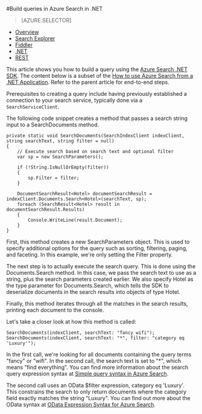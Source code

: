 <properties
	pageTitle="Build queries in Azure Search in .NET | Microsoft Azure | Hosted cloud search service"
	description="Build a search query in Azure search and use search parameters to filter, sort, and facet search results using the .NET library or SDK."
	services="search"
	documentationCenter=""
	authors="HeidiSteen"
	manager="mblythe"
	editor=""
    tags="azure-portal"/>

<tags
	ms.service="search"
	ms.devlang="dotnet"
	ms.workload="search"
	ms.topic="get-started-article"
	ms.tgt_pltfrm="na"
	ms.date="11/10/2015"
	ms.author="heidist"/>

#Build queries in Azure Search in .NET
> [AZURE.SELECTOR]
- [Overview](search-query-overview.md)
- [Search Explorer](search-explorer.md)
- [Fiddler](search-fiddler.md)
- [.NET](search-query-dotnet.md)
- [REST](search-query-rest-api.md)

This article shows you how to build a query using the [Azure Search .NET SDK](https://msdn.microsoft.com/library/azure/dn951165.aspx). The content below is a subset of the [How to use Azure Search from a .NET Application](search-howto-dotnet-sdk.md). Refer to the parent article for end-to-end steps.

Prerequisites to creating a query include having previously established a connection to your search service, typically done via a `SearchServiceClient`.

The following code snippet creates a method that passes a search string input to a SearchDocuments method.

	private static void SearchDocuments(SearchIndexClient indexClient, string searchText, string filter = null)
	{
		// Execute search based on search text and optional filter
		var sp = new SearchParameters();
	
		if (!String.IsNullOrEmpty(filter))
		{
			sp.Filter = filter;
		}
	
		DocumentSearchResult<Hotel> documentSearchResult = indexClient.Documents.Search<Hotel>(searchText, sp);
		foreach (SearchResult<Hotel> result in documentSearchResult.Results)
		{
			Console.WriteLine(result.Document);
		}
	}
	
First, this method creates a new SearchParameters object. This is used to specify additional options for the query such as sorting, filtering, paging, and faceting. In this example, we're only setting the Filter property.

The next step is to actually execute the search query. This is done using the Documents.Search method. In this case, we pass the search text to use as a string, plus the search parameters created earlier. We also specify Hotel as the type parameter for Documents.Search, which tells the SDK to deserialize documents in the search results into objects of type Hotel.

Finally, this method iterates through all the matches in the search results, printing each document to the console.

Let's take a closer look at how this method is called:

	SearchDocuments(indexClient, searchText: "fancy wifi");
	SearchDocuments(indexClient, searchText: "*", filter: "category eq 'Luxury'");

In the first call, we're looking for all documents containing the query terms "fancy" or "wifi". In the second call, the search text is set to "*", which means "find everything". You can find more information about the search query expression syntax at [Simple query syntax in Azure Search](https://msdn.microsoft.com/library/azure/dn798920.aspx).

The second call uses an OData $filter expression, category eq 'Luxury'. This constrains the search to only return documents where the category field exactly matches the string "Luxury". You can find out more about the OData syntax at [OData Expression Syntax for Azure Search](https://msdn.microsoft.com/library/azure/dn798921.aspx).

